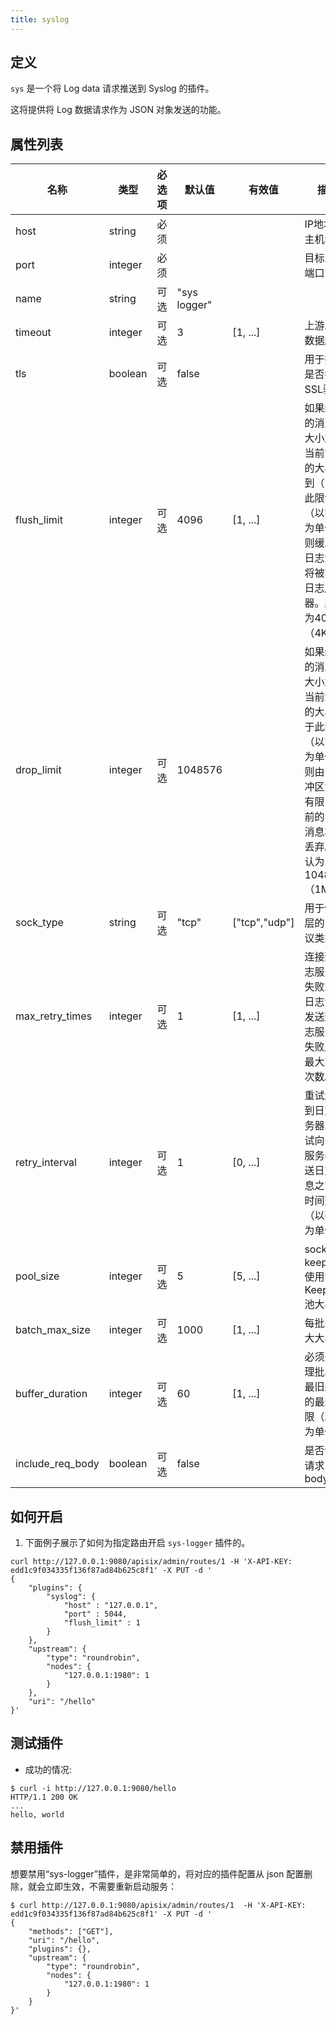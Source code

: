 ```yaml
---
title: syslog
---
```


<!--
#
# Licensed to the Apache Software Foundation (ASF) under one or more
# contributor license agreements.  See the NOTICE file distributed with
# this work for additional information regarding copyright ownership.
# The ASF licenses this file to You under the Apache License, Version 2.0
# (the "License"); you may not use this file except in compliance with
# the License.  You may obtain a copy of the License at
#
#     http://www.apache.org/licenses/LICENSE-2.0
#
# Unless required by applicable law or agreed to in writing, software
# distributed under the License is distributed on an "AS IS" BASIS,
# WITHOUT WARRANTIES OR CONDITIONS OF ANY KIND, either express or implied.
# See the License for the specific language governing permissions and
# limitations under the License.
#
-->

## 定义

`sys` 是一个将 Log data 请求推送到 Syslog 的插件。

这将提供将 Log 数据请求作为 JSON 对象发送的功能。

## 属性列表

| 名称             | 类型    | 必选项 | 默认值       | 有效值        | 描述                                                                                                                                 |
| ---------------- | ------- | ------ | ------------ | ------------- | ------------------------------------------------------------------------------------------------------------------------------------ |
| host             | string  | 必须   |              |               | IP地址或主机名                                                                                                                       |
| port             | integer | 必须   |              |               | 目标上游端口                                                                                                                         |
| name             | string  | 可选   | "sys logger" |               |                                                                                                                                      |
| timeout          | integer | 可选   | 3            | [1, ...]      | 上游发送数据超时                                                                                                                     |
| tls              | boolean | 可选   | false        |               | 用于控制是否执行SSL验证                                                                                                              |
| flush_limit      | integer | 可选   | 4096         | [1, ...]      | 如果缓冲的消息的大小加上当前消息的大小达到（> =）此限制（以字节为单位），则缓冲的日志消息将被写入日志服务器。默认为4096（4KB）       |
| drop_limit       | integer | 可选   | 1048576      |               | 如果缓冲的消息的大小加上当前消息的大小大于此限制（以字节为单位），则由于缓冲区大小有限，当前的日志消息将被丢弃。默认为1048576（1MB） |
| sock_type        | string  | 可选   | "tcp"        | ["tcp","udp"] | 用于传输层的 IP 协议类型。                                                                                                             |
| max_retry_times  | integer | 可选   | 1            | [1, ...]      | 连接到日志服务器失败或将日志消息发送到日志服务器失败后的最大重试次数。                                                               |
| retry_interval   | integer | 可选   | 1            | [0, ...]      | 重试连接到日志服务器或重试向日志服务器发送日志消息之前的时间延迟（以毫秒为单位）。                                                   |
| pool_size        | integer | 可选   | 5            | [5, ...]      | sock：keepalive 使用的 Keepalive 池大小。                                                                                               |
| batch_max_size   | integer | 可选   | 1000         | [1, ...]      | 每批的最大大小                                                                                                                       |
| buffer_duration  | integer | 可选   | 60           | [1, ...]      | 必须先处理批次中最旧条目的最大期限（以秒为单位）                                                                                     |
| include_req_body | boolean | 可选   | false        |               | 是否包括请求 body                                                                                                                    |

## 如何开启

1. 下面例子展示了如何为指定路由开启 `sys-logger` 插件的。

```shell
curl http://127.0.0.1:9080/apisix/admin/routes/1 -H 'X-API-KEY: edd1c9f034335f136f87ad84b625c8f1' -X PUT -d '
{
    "plugins": {
        "syslog": {
            "host" : "127.0.0.1",
            "port" : 5044,
            "flush_limit" : 1
        }
    },
    "upstream": {
        "type": "roundrobin",
        "nodes": {
            "127.0.0.1:1980": 1
        }
    },
    "uri": "/hello"
}'
```

## 测试插件

* 成功的情况:

```shell
$ curl -i http://127.0.0.1:9080/hello
HTTP/1.1 200 OK
...
hello, world
```

## 禁用插件

想要禁用“sys-logger”插件，是非常简单的，将对应的插件配置从 json 配置删除，就会立即生效，不需要重新启动服务：

```shell
$ curl http://127.0.0.1:9080/apisix/admin/routes/1  -H 'X-API-KEY: edd1c9f034335f136f87ad84b625c8f1' -X PUT -d '
{
    "methods": ["GET"],
    "uri": "/hello",
    "plugins": {},
    "upstream": {
        "type": "roundrobin",
        "nodes": {
            "127.0.0.1:1980": 1
        }
    }
}'
```
